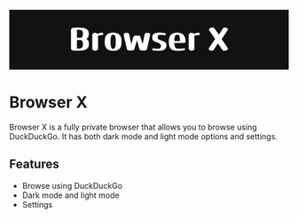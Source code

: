![Browser X Banner](images/Browser_X.png)
# Browser X

Browser X is a fully private browser that allows you to browse using DuckDuckGo. It has both dark mode and light mode options and settings.

## Features

- Browse using DuckDuckGo
- Dark mode and light mode
- Settings

